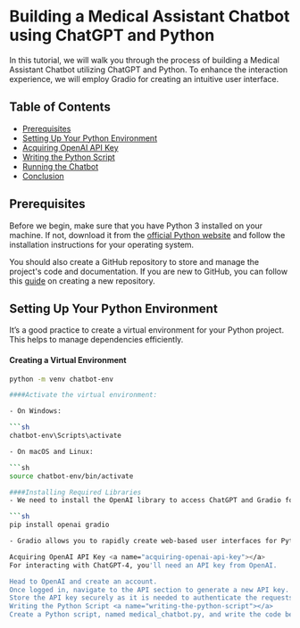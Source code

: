 # Building a Medical Assistant Chatbot using ChatGPT and Python

In this tutorial, we will walk you through the process of building a Medical Assistant Chatbot utilizing ChatGPT and Python. To enhance the interaction experience, we will employ Gradio for creating an intuitive user interface.

## Table of Contents

- [Prerequisites](#prerequisites)
- [Setting Up Your Python Environment](#setting-up-your-python-environment)
- [Acquiring OpenAI API Key](#acquiring-openai-api-key)
- [Writing the Python Script](#writing-the-python-script)
- [Running the Chatbot](#running-the-chatbot)
- [Conclusion](#conclusion)

## Prerequisites <a name="prerequisites"></a>

Before we begin, make sure that you have Python 3 installed on your machine. If not, download it from the [official Python website](https://www.python.org/downloads/) and follow the installation instructions for your operating system.

You should also create a GitHub repository to store and manage the project's code and documentation. If you are new to GitHub, you can follow this [guide](https://docs.github.com/en/repositories/creating-and-managing-repositories/creating-a-new-repository) on creating a new repository.

## Setting Up Your Python Environment <a name="setting-up-your-python-environment"></a>

It’s a good practice to create a virtual environment for your Python project. This helps to manage dependencies efficiently.

#### Creating a Virtual Environment

```sh
python -m venv chatbot-env

####Activate the virtual environment:

- On Windows:

```sh
chatbot-env\Scripts\activate

- On macOS and Linux:

```sh
source chatbot-env/bin/activate

####Installing Required Libraries
- We need to install the OpenAI library to access ChatGPT and Gradio for creating the user interface.

```sh
pip install openai gradio

- Gradio allows you to rapidly create web-based user interfaces for Python models. OpenAI library helps in integrating with GPT models provided by OpenAI.

Acquiring OpenAI API Key <a name="acquiring-openai-api-key"></a>
For interacting with ChatGPT-4, you'll need an API key from OpenAI.

Head to OpenAI and create an account.
Once logged in, navigate to the API section to generate a new API key.
Store the API key securely as it is needed to authenticate the requests to ChatGPT-4.
Writing the Python Script <a name="writing-the-python-script"></a>
Create a Python script, named medical_chatbot.py, and write the code below:
